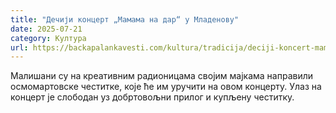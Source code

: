 ```yaml
---
title: "Дечији концерт „Мамама на дар“ у Младенову"
date: 2025-07-21
category: Култура
url: https://backapalankavesti.com/kultura/tradicija/deciji-koncert-mamama-na-dar-u-mladenovu/
---
```


Малишани су на креативним радионицама својим мајкама направили осмомартовске честитке, које ће им уручити на овом концерту. Улаз на концерт је слободан уз добртовољни прилог и купљену честитку.
